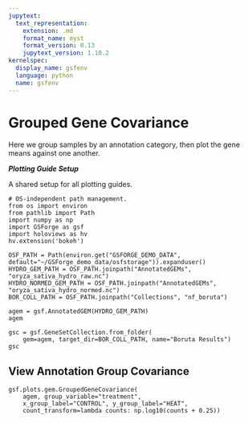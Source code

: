 ```yaml
---
jupytext:
  text_representation:
    extension: .md
    format_name: myst
    format_version: 0.13
    jupytext_version: 1.10.2
kernelspec:
  display_name: gsfenv
  language: python
  name: gsfenv
---
```


# Grouped Gene Covariance

Here we group samples by an annotation category, then plot the gene means against one another.

***Plotting Guide Setup***

A shared setup for all plotting guides.

```{code-cell}
# OS-independent path management.
from os import environ
from pathlib import Path
import numpy as np
import GSForge as gsf
import holoviews as hv
hv.extension('bokeh')

OSF_PATH = Path(environ.get("GSFORGE_DEMO_DATA", default="~/GSForge_demo_data/osfstorage")).expanduser()
HYDRO_GEM_PATH = OSF_PATH.joinpath("AnnotatedGEMs", "oryza_sativa_hydro_raw.nc")
HYDRO_NORMED_GEM_PATH = OSF_PATH.joinpath("AnnotatedGEMs", "oryza_sativa_hydro_normed.nc")
BOR_COLL_PATH = OSF_PATH.joinpath("Collections", "nf_boruta")
```

```{code-cell}
agem = gsf.AnnotatedGEM(HYDRO_GEM_PATH)
agem
```

```{code-cell}
gsc = gsf.GeneSetCollection.from_folder(
    gem=agem, target_dir=BOR_COLL_PATH, name="Boruta Results")
gsc
```


## View Annotation Group Covariance

```{code-cell}
gsf.plots.gem.GroupedGeneCovariance(
    agem, group_variable="treatment", 
    x_group_label="CONTROL", y_group_label="HEAT",
    count_transform=lambda counts: np.log10(counts + 0.25))
```
